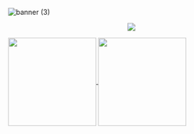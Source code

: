 


![banner (3)](https://user-images.githubusercontent.com/86687715/190827731-47cefe44-ab2f-4f6f-8a0e-371c9aa2f113.png)



<p align="center">
  <a href="https://skillicons.dev">
    <img src="https://skillicons.dev/icons?i=git,javascript,html,css,nodejs" />
  </a>
</p>




<div>
  
<a href="https://beacons.ai/Rodr1goTavares">
 <img align="center" height="180cm" src="https://github-readme-stats.vercel.app/api? username=Rodr1goTavares&show_icons=true&theme=github_dark&inclue_all_commits=true&count_private=true"/>
 </a>
 
 <a href="https://github.com/Rodr1goTavares/convoychat">
<img align="center" height="180cm" src="https://github-readme-stats.vercel.app/api/top-langs/?username=Rodr1goTavares&layout=compact&langs_count=16&&theme=github_dark"/>
  </a>

</div>


  
 










